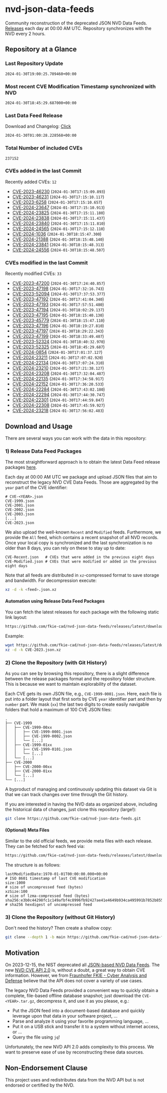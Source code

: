 # nvd-json-data-feeds

Community reconstruction of the deprecated JSON NVD Data Feeds. 
[Releases](https://github.com/fkie-cad/nvd-json-data-feeds/releases/latest) each day at 00:00 AM UTC.
Repository synchronizes with the NVD every 2 hours.

## Repository at a Glance

### Last Repository Update

```plain
2024-01-30T19:00:25.709460+00:00
```

### Most recent CVE Modification Timestamp synchronized with NVD

```plain
2024-01-30T18:45:29.687000+00:00
```

### Last Data Feed Release

Download and Changelog: [Click](https://github.com/fkie-cad/nvd-json-data-feeds/releases/latest)

```plain
2024-01-30T01:00:28.228568+00:00
```

### Total Number of included CVEs

```plain
237152
```

### CVEs added in the last Commit

Recently added CVEs: `12`

* [CVE-2023-46230](CVE-2023/CVE-2023-462xx/CVE-2023-46230.json) (`2024-01-30T17:15:09.893`)
* [CVE-2023-46231](CVE-2023/CVE-2023-462xx/CVE-2023-46231.json) (`2024-01-30T17:15:10.117`)
* [CVE-2023-6258](CVE-2023/CVE-2023-62xx/CVE-2023-6258.json) (`2024-01-30T17:15:10.657`)
* [CVE-2024-23647](CVE-2024/CVE-2024-236xx/CVE-2024-23647.json) (`2024-01-30T17:15:10.913`)
* [CVE-2024-23825](CVE-2024/CVE-2024-238xx/CVE-2024-23825.json) (`2024-01-30T17:15:11.180`)
* [CVE-2024-23838](CVE-2024/CVE-2024-238xx/CVE-2024-23838.json) (`2024-01-30T17:15:11.437`)
* [CVE-2024-23840](CVE-2024/CVE-2024-238xx/CVE-2024-23840.json) (`2024-01-30T17:15:11.810`)
* [CVE-2024-24565](CVE-2024/CVE-2024-245xx/CVE-2024-24565.json) (`2024-01-30T17:15:12.110`)
* [CVE-2024-1036](CVE-2024/CVE-2024-10xx/CVE-2024-1036.json) (`2024-01-30T18:15:47.300`)
* [CVE-2024-21388](CVE-2024/CVE-2024-213xx/CVE-2024-21388.json) (`2024-01-30T18:15:48.140`)
* [CVE-2024-23841](CVE-2024/CVE-2024-238xx/CVE-2024-23841.json) (`2024-01-30T18:15:48.313`)
* [CVE-2024-24556](CVE-2024/CVE-2024-245xx/CVE-2024-24556.json) (`2024-01-30T18:15:48.507`)


### CVEs modified in the last Commit

Recently modified CVEs: `33`

* [CVE-2023-47200](CVE-2023/CVE-2023-472xx/CVE-2023-47200.json) (`2024-01-30T17:24:40.857`)
* [CVE-2023-47198](CVE-2023/CVE-2023-471xx/CVE-2023-47198.json) (`2024-01-30T17:32:16.743`)
* [CVE-2023-52094](CVE-2023/CVE-2023-520xx/CVE-2023-52094.json) (`2024-01-30T17:37:53.377`)
* [CVE-2023-47192](CVE-2023/CVE-2023-471xx/CVE-2023-47192.json) (`2024-01-30T17:41:04.340`)
* [CVE-2023-47193](CVE-2023/CVE-2023-471xx/CVE-2023-47193.json) (`2024-01-30T17:57:51.480`)
* [CVE-2023-47194](CVE-2023/CVE-2023-471xx/CVE-2023-47194.json) (`2024-01-30T18:02:29.137`)
* [CVE-2023-47195](CVE-2023/CVE-2023-471xx/CVE-2023-47195.json) (`2024-01-30T18:15:40.130`)
* [CVE-2023-45779](CVE-2023/CVE-2023-457xx/CVE-2023-45779.json) (`2024-01-30T18:15:47.110`)
* [CVE-2023-47196](CVE-2023/CVE-2023-471xx/CVE-2023-47196.json) (`2024-01-30T18:19:27.810`)
* [CVE-2023-47197](CVE-2023/CVE-2023-471xx/CVE-2023-47197.json) (`2024-01-30T18:29:22.343`)
* [CVE-2023-47199](CVE-2023/CVE-2023-471xx/CVE-2023-47199.json) (`2024-01-30T18:33:49.407`)
* [CVE-2023-52324](CVE-2023/CVE-2023-523xx/CVE-2023-52324.json) (`2024-01-30T18:40:32.970`)
* [CVE-2023-52325](CVE-2023/CVE-2023-523xx/CVE-2023-52325.json) (`2024-01-30T18:45:29.687`)
* [CVE-2024-0854](CVE-2024/CVE-2024-08xx/CVE-2024-0854.json) (`2024-01-30T17:01:37.127`)
* [CVE-2024-23211](CVE-2024/CVE-2024-232xx/CVE-2024-23211.json) (`2024-01-30T17:07:02.920`)
* [CVE-2024-22134](CVE-2024/CVE-2024-221xx/CVE-2024-22134.json) (`2024-01-30T17:07:24.310`)
* [CVE-2024-23210](CVE-2024/CVE-2024-232xx/CVE-2024-23210.json) (`2024-01-30T17:21:38.127`)
* [CVE-2024-23208](CVE-2024/CVE-2024-232xx/CVE-2024-23208.json) (`2024-01-30T17:32:04.487`)
* [CVE-2024-22135](CVE-2024/CVE-2024-221xx/CVE-2024-22135.json) (`2024-01-30T17:34:58.917`)
* [CVE-2024-22152](CVE-2024/CVE-2024-221xx/CVE-2024-22152.json) (`2024-01-30T17:36:20.533`)
* [CVE-2024-22284](CVE-2024/CVE-2024-222xx/CVE-2024-22284.json) (`2024-01-30T17:43:02.180`)
* [CVE-2024-22294](CVE-2024/CVE-2024-222xx/CVE-2024-22294.json) (`2024-01-30T17:44:30.747`)
* [CVE-2024-22301](CVE-2024/CVE-2024-223xx/CVE-2024-22301.json) (`2024-01-30T17:44:59.847`)
* [CVE-2024-22308](CVE-2024/CVE-2024-223xx/CVE-2024-22308.json) (`2024-01-30T17:45:59.927`)
* [CVE-2024-23218](CVE-2024/CVE-2024-232xx/CVE-2024-23218.json) (`2024-01-30T17:56:02.483`)


## Download and Usage

There are several ways you can work with the data in this repository:

### 1) Release Data Feed Packages

The most straightforward approach is to obtain the latest Data Feed release packages [here](https://github.com/fkie-cad/nvd-json-data-feeds/releases/latest).

Each day at 00:00 AM UTC we package and upload JSON files that aim to reconstruct the legacy NVD CVE Data Feeds.
Those are aggregated by the `year` part of the CVE identifier:

```
# CVE-<YEAR>.json
CVE-1999.json
CVE-2001.json
CVE-2002.json
CVE-2003.json
[...]
CVE-2023.json
```

We also upload the well-known `Recent` and `Modified` feeds.
Furthermore, we provide the `All` feed, which contains a recent snapshot of all NVD records.
Once your local copy is synchronized and the last synchronization is no older than 8 days, you can rely on these to stay up to date:

```plain
CVE-Recent.json   # CVEs that were added in the previous eight days
CVE-Modified.json # CVEs that were modified or added in the previous eight days
```

Note that all feeds are distributed in `xz`-compressed format to save storage and bandwidth.
For decompression execute:

```sh
xz -d -k <feed>.json.xz
```


#### Automation using Release Data Feed Packages

You can fetch the latest releases for each package with the following static link layout:

```sh
https://github.com/fkie-cad/nvd-json-data-feeds/releases/latest/download/CVE-<YEAR>.json.xz
```

Example:

```sh
wget https://github.com/fkie-cad/nvd-json-data-feeds/releases/latest/download/CVE-2023.json.xz
xz -d -k CVE-2023.json.xz
```



### 2) Clone the Repository (with Git History)

As you can see by browsing this repository, there is a slight difference between the release packages format and the repository folder structure.
This is because we want to maintain explorability of the dataset.

Each CVE gets its own JSON file, e.g., `CVE-1999-0001.json`.
Here, each file is put into a folder layout that first sorts by CVE `year` identifier part and then by `number` part.
We mask (`xx`) the last two digits to create easily navigable folders that hold a maximum of 100 CVE JSON files:

```plain
.
├── CVE-1999
│   ├── CVE-1999-00xx
│   │   ├── CVE-1999-0001.json
│   │   ├── CVE-1999-0002.json
│   │   └── [...]
│   ├── CVE-1999-01xx
│   │   ├── CVE-1999-0101.json
│   │   └── [...]
│   └── [...]
├── CVE-2000
│   ├── CVE-2000-00xx
│   ├── CVE-2000-01xx
│   └── [...]
└── [...]
```

A byproduct of managing and continuously updating this dataset via Git is that we can track changes over time through the Git history.

If you are interested in having the NVD data as organized above, including the historical data of changes, just clone this repository (large!):

```sh
git clone https://github.com/fkie-cad/nvd-json-data-feeds.git
```

#### (Optional) Meta Files

Similar to the old official feeds, we provide meta files with each release. They can be fetched for each feed via:

```sh
https://github.com/fkie-cad/nvd-json-data-feeds/releases/latest/download/CVE-<YEAR>.meta
```

The structure is as follows:

```plain
lastModifiedDate:1970-01-01T00:00:00.000+00:00                          # ISO 8601 timestamp of last CVE modification
size:1000                                                               # size of uncompressed feed (bytes)
xzSize:100                                                              # size of lzma-compressed feed (bytes)
sha256:e3b0c44298fc1c149afbf4c8996fb92427ae41e4649b934ca495991b7852b855 # sha256 hexdigest of uncompressed feed
```


### 3) Clone the Repository (without Git History)

Don't need the history? Then create a shallow copy:

```sh
git clone --depth 1 -b main https://github.com/fkie-cad/nvd-json-data-feeds.git
```

## Motivation

On 2023-12-15, the NIST deprecated all [JSON-based NVD Data Feeds](https://nvd.nist.gov/vuln/data-feeds#divRetirementBanner-1).
The new [NVD CVE API 2.0](https://nvd.nist.gov/developers/vulnerabilities) is, without a doubt, a great way to obtain CVE information.
However, we from [Fraunhofer FKIE - Cyber Analysis and Defense](https://www.fkie.fraunhofer.de/en/departments/cad.html) believe that the API does not cover a variety of use cases.

The legacy NVD Data Feeds provided a convenient way to quickly obtain a complete, file-based offline database snapshot; just download the `CVE-<YEAR>.tar.gz`, decompress it, and use it as you please, e.g.:

* Put the JSON feed into a document-based database and quickly leverage upon that data in your software project, ...
* Parse and analyze it using your favorite programming language, ...
* Put it on a USB stick and transfer it to a system without internet access, or ...
* Query the file using `jq`!

Unfortunately, the new NVD API 2.0 adds complexity to this process.
We want to preserve ease of use by reconstructing these data sources.

## Non-Endorsement Clause

This project uses and redistributes data from the NVD API but is not endorsed or certified by the NVD.